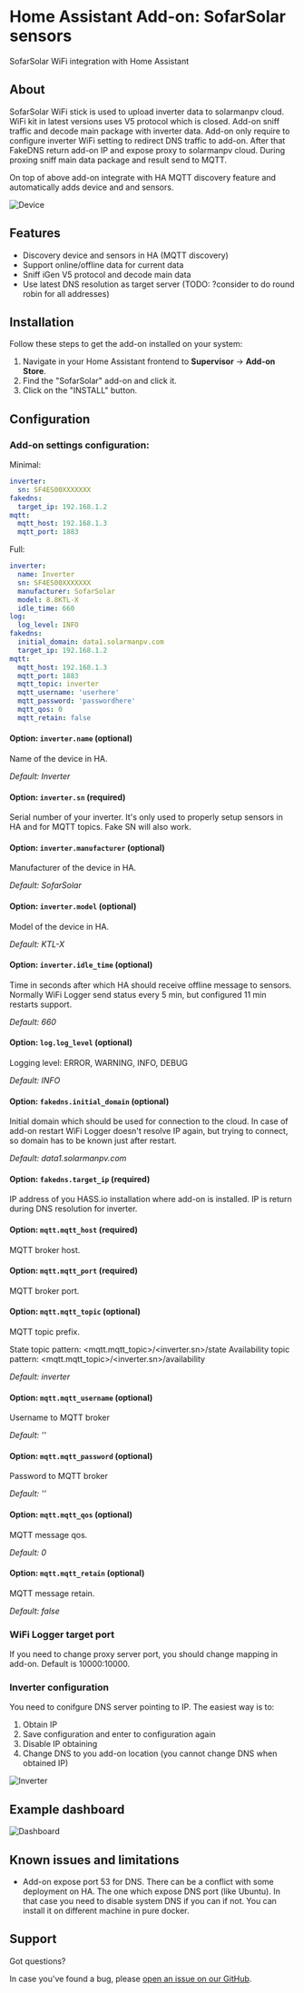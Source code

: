# Home Assistant Add-on: SofarSolar sensors

SofarSolar WiFi integration with Home Assistant

## About

SofarSolar WiFi stick is used to upload inverter data to solarmanpv cloud. WiFi kit in latest 
versions uses V5 protocol which is closed. Add-on sniff traffic and decode main package with 
inverter data. Add-on only require to configure inverter WiFi setting to redirect DNS traffic 
to add-on. After that FakeDNS return add-on IP and expose proxy to solarmanpv cloud. During proxing
sniff main data package and result send to MQTT.

On top of above add-on integrate with HA MQTT discovery feature and automatically adds device and
and sensors.

![Device][device]

## Features

- Discovery device and sensors in HA (MQTT discovery)
- Support online/offline data for current data
- Sniff iGen V5 protocol and decode main data
- Use latest DNS resolution as target server (TODO: ?consider to do round robin for all addresses)

## Installation

Follow these steps to get the add-on installed on your system:

1. Navigate in your Home Assistant frontend to **Supervisor** -> **Add-on Store**.
2. Find the "SofarSolar" add-on and click it.
3. Click on the "INSTALL" button.

## Configuration

### Add-on settings configuration:

Minimal:
```yaml
inverter:
  sn: SF4ES00XXXXXXX
fakedns:
  target_ip: 192.168.1.2
mqtt:
  mqtt_host: 192.168.1.3
  mqtt_port: 1883
```
Full:
```yaml
inverter:
  name: Inverter
  sn: SF4ES00XXXXXXX
  manufacturer: SofarSolar
  model: 8.8KTL-X
  idle_time: 660
log:
  log_level: INFO
fakedns:
  initial_domain: data1.solarmanpv.com
  target_ip: 192.168.1.2
mqtt:
  mqtt_host: 192.168.1.3
  mqtt_port: 1883
  mqtt_topic: inverter
  mqtt_username: 'userhere'
  mqtt_password: 'passwordhere'
  mqtt_qos: 0
  mqtt_retain: false
```

#### Option: `inverter.name` (optional)
Name of the device in HA.

*Default: Inverter*

#### Option: `inverter.sn` (required)
Serial number of your inverter. It's only used to properly setup sensors in HA and for MQTT topics. Fake SN will also work.

#### Option: `inverter.manufacturer` (optional)
Manufacturer of the device in HA.

*Default: SofarSolar*

#### Option: `inverter.model` (optional)
Model of the device in HA.

*Default: KTL-X*

#### Option: `inverter.idle_time` (optional)
Time in seconds after which HA should receive offline message to sensors.
Normally WiFi Logger send status every 5 min, but configured 11 min restarts support.

*Default: 660*

#### Option: `log.log_level` (optional)
Logging level: ERROR, WARNING, INFO, DEBUG

*Default: INFO*

#### Option: `fakedns.initial_domain` (optional)
Initial domain which should be used for connection to the cloud. In case of add-on
restart WiFi Logger doesn't resolve IP again, but trying to connect, so domain
has to be known just after restart.

*Default: data1.solarmanpv.com*

#### Option: `fakedns.target_ip` (required)
IP address of you HASS.io installation where add-on is installed. IP is return
during DNS resolution for inverter.

#### Option: `mqtt.mqtt_host` (required)
MQTT broker host.

#### Option: `mqtt.mqtt_port` (required)
MQTT broker port.

#### Option: `mqtt.mqtt_topic` (optional)
MQTT topic prefix. 

State topic pattern: <mqtt.mqtt_topic>/<inverter.sn>/state
Availability topic pattern: <mqtt.mqtt_topic>/<inverter.sn>/availability

*Default: inverter*

#### Option: `mqtt.mqtt_username` (optional)
Username to MQTT broker

*Default: ''*

#### Option: `mqtt.mqtt_password` (optional)
Password to MQTT broker

*Default: ''*

#### Option: `mqtt.mqtt_qos` (optional)
MQTT message qos.

*Default: 0*

#### Option: `mqtt.mqtt_retain` (optional)
MQTT message retain.

*Default: false*

### WiFi Logger target port
If you need to change proxy server port, you should change mapping in add-on. Default is 10000:10000.

### Inverter configuration
You need to conifgure DNS server pointing to IP. The easiest way is to:
1. Obtain IP
1. Save configuration and enter to configuration again
1. Disable IP obtaining
1. Change DNS to you add-on location (you cannot change DNS when obtained IP)

![Inverter][inverter]

## Example dashboard

![Dashboard][dashboard]

## Known issues and limitations

- Add-on expose port 53 for DNS. There can be a conflict with some deployment on HA. The one which expose DNS port 
(like Ubuntu). In that  case you need to disable system DNS if you can if not. You can install it on different machine 
in pure docker.

## Support

Got questions?

In case you've found a bug, please [open an issue on our GitHub][issue].

[aarch64-shield]: https://img.shields.io/badge/aarch64-yes-green.svg
[amd64-shield]: https://img.shields.io/badge/amd64-yes-green.svg
[armhf-shield]: https://img.shields.io/badge/armhf-yes-green.svg
[armv7-shield]: https://img.shields.io/badge/armv7-yes-green.svg
[discord]: https://discord.gg/c5DvZ4e
[forum]: https://community.home-assistant.io
[i386-shield]: https://img.shields.io/badge/i386-yes-green.svg
[issue]: https://github.com/home-assistant/hassio-addons/issues
[reddit]: https://reddit.com/r/homeassistant
[repository]: https://github.com/hassio-addons/repository
[device]: images/device.png
[inverter]: images/inverter.png
[dashboard]: images/dashboard.png